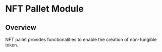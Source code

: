# NFT Pallet Module

## Overview
NFT pallet provides functionalities to enable the creation of non-fungible token.
